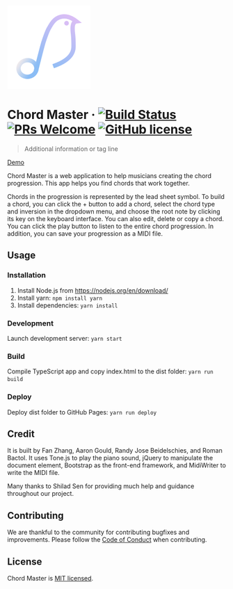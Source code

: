 ![Logo of Chord Master](./src/images/icons/android-chrome-192x192.png)

# Chord Master &middot; [![Build Status](https://img.shields.io/travis/npm/npm/latest.svg?style=flat-square)](https://travis-ci.org/npm/npm)[![PRs Welcome](https://img.shields.io/badge/PRs-welcome-brightgreen.svg?style=flat-square)](http://makeapullrequest.com) [![GitHub license](https://img.shields.io/badge/license-MIT-blue.svg?style=flat-square)](https://github.com/your/your-project/blob/master/LICENSE)
> Additional information or tag line

[Demo](https://fanzhangg.github.io/chord-master/)

Chord Master is a web application to help musicians creating the chord progression. This app helps you find chords that work together.

Chords in the progression is represented by the lead sheet symbol. To build a chord, you can click the + button to add a chord, select the chord type and inversion in the dropdown menu, and choose the root note by clicking its key on the keyboard interface. You can also edit, delete or copy a chord. You can click the play button to listen to the entire chord progression. In addition, you can save your progression as a MIDI file.


## Usage

### Installation

1. Install Node.js from https://nodejs.org/en/download/
2. Install yarn: `npm install yarn`
3. Install dependencies: `yarn install`

### Development

Launch development server: `yarn start`

### Build

Compile TypeScript app and copy index.html to the dist folder: `yarn run build`

### Deploy

Deploy dist folder to GitHub Pages: `yarn run deploy`


## Credit

It is built by Fan Zhang, Aaron Gould, Randy Jose Beidelschies, and Roman Bactol. It uses Tone.js to play the piano sound, jQuery to manipulate the document element, Bootstrap as the front-end framework, and MidiWriter to write the MIDI file.

Many thanks to Shilad Sen for providing much help and guidance throughout our project.

## Contributing
We are thankful to the community for contributing bugfixes and improvements. Please follow the [Code of Conduct](./CODE_OF_CONDUCT.md) when contributing.

## License

Chord Master is [MIT licensed](./LICENSE).
